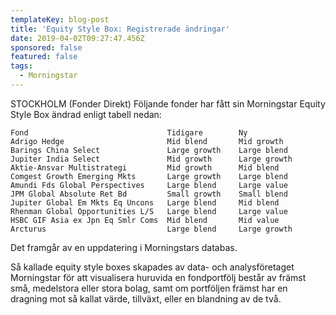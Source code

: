 ```yaml
---
templateKey: blog-post
title: 'Equity Style Box: Registrerade ändringar'
date: 2019-04-02T09:27:47.456Z
sponsored: false
featured: false
tags:
  - Morningstar
---
```

STOCKHOLM (Fonder Direkt) Följande fonder har fått sin Morningstar Equity Style Box ändrad enligt tabell nedan:

```
Fond                               Tidigare        Ny          
Adrigo Hedge                       Mid blend       Mid growth  
Barings China Select               Large growth    Large blend 
Jupiter India Select               Mid growth      Large growth
Aktie-Ansvar Multistrategi         Mid growth      Mid blend   
Comgest Growth Emerging Mkts       Large growth    Large blend 
Amundi Fds Global Perspectives     Large blend     Large value 
JPM Global Absolute Ret Bd         Small growth    Small blend 
Jupiter Global Em Mkts Eq Uncons   Large blend     Mid blend   
Rhenman Global Opportunities L/S   Large blend     Large value 
HSBC GIF Asia ex Jpn Eq Smlr Coms  Mid blend       Mid value   
Arcturus                           Large blend     Large growth
```
Det framgår av en uppdatering i Morningstars databas.

Så kallade equity style boxes skapades av data- och analysföretaget Morningstar för att visualisera huruvida en fondportfölj består av främst små, medelstora eller stora bolag, samt om portföljen främst har en dragning mot så kallat värde, tillväxt, eller en blandning av de två.
